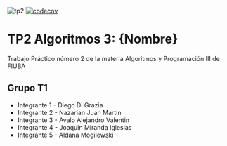 ![tp2](https://github.com/Aldumogi/AlgoDefense/actions/workflows/build.yml/badge.svg) [![codecov](https://codecov.io/gh/Aldumogi/AlgoDefense/branch/master/graph/badge.svg)](https://codecov.io/gh/Aldumogi/algo3_tp2)

# TP2 Algoritmos 3: {Nombre}
Trabajo Práctico número 2 de la materia Algoritmos y Programación III de FIUBA

## Grupo T1
- Integrante 1 - Diego Di Grazia
- Integrante 2 - Nazarian Juan Martin
- Integrante 3 - Avalo Alejandro Valentin
- Integrante 4 - Joaquin Miranda Iglesias
- Integrante 5 - Aldana Mogilewski 
